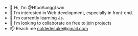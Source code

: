 - 👋 Hi, I’m @HtooAunggLwin
- 👀 I’m interested in Web development, especially in front-end.
- 🌱 I’m currently learning Js.
- 💞️ I’m looking to collaborate on free to join projects
- 📫 Reach me coldedesuke@gmail.com

<!---
HtooAunggLwin/HtooAunggLwin is a ✨ special ✨ repository because its `README.md` (this file) appears on your GitHub profile.
You can click the Preview link to take a look at your changes.
--->
